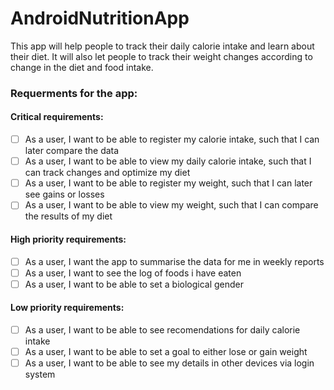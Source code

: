 # AndroidNutritionApp
 
 This app will help people to track their daily calorie intake and learn about their diet. It will also let people to track their weight changes according to change in the diet and food intake.
 
 ### Requerments for the app: ###
 
 #### Critical requirements: ####
 - [ ] As a user, I want to be able to register my calorie intake, such that I can later compare the data
 - [ ] As a user, I want to be able to view my daily calorie intake, such that I can track changes and optimize my diet
 - [ ] As a user, I want to be able to register my weight, such that I can later see gains or losses
 - [ ] As a user, I want to be able to view my weight, such that I can compare the results of my diet
  #### High priority requirements: ####
 - [ ] As a user, I want the app to summarise the data for me in weekly reports
 - [ ] As a user, I want to see the log of foods i have eaten
 - [ ] As a user, I want to be able to set a biological gender
#### Low priority requirements: ####
 - [ ] As a user, I want to be able to see recomendations for daily calorie intake
 - [ ] As a user, I want to be able to set a goal to either lose or gain weight
 - [ ] As a user, I want to be able to see my details in other devices via login system
